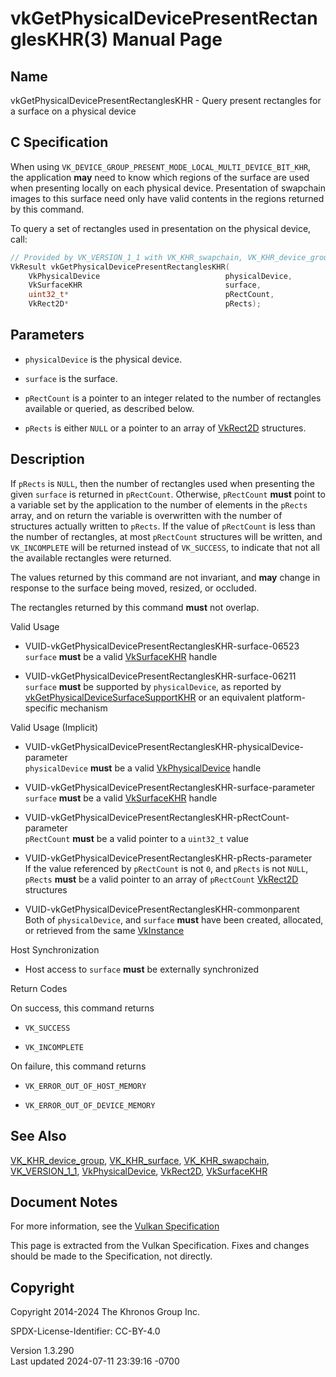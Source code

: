 # vkGetPhysicalDevicePresentRectanglesKHR(3) Manual Page

## Name

vkGetPhysicalDevicePresentRectanglesKHR - Query present rectangles for a
surface on a physical device



## <a href="#_c_specification" class="anchor"></a>C Specification

When using `VK_DEVICE_GROUP_PRESENT_MODE_LOCAL_MULTI_DEVICE_BIT_KHR`,
the application **may** need to know which regions of the surface are
used when presenting locally on each physical device. Presentation of
swapchain images to this surface need only have valid contents in the
regions returned by this command.

To query a set of rectangles used in presentation on the physical
device, call:

``` c
// Provided by VK_VERSION_1_1 with VK_KHR_swapchain, VK_KHR_device_group with VK_KHR_surface
VkResult vkGetPhysicalDevicePresentRectanglesKHR(
    VkPhysicalDevice                            physicalDevice,
    VkSurfaceKHR                                surface,
    uint32_t*                                   pRectCount,
    VkRect2D*                                   pRects);
```

## <a href="#_parameters" class="anchor"></a>Parameters

- `physicalDevice` is the physical device.

- `surface` is the surface.

- `pRectCount` is a pointer to an integer related to the number of
  rectangles available or queried, as described below.

- `pRects` is either `NULL` or a pointer to an array of
  [VkRect2D](https://registry.khronos.org/vulkan/specs/1.3-extensions/man/html/VkRect2D.html) structures.

## <a href="#_description" class="anchor"></a>Description

If `pRects` is `NULL`, then the number of rectangles used when
presenting the given `surface` is returned in `pRectCount`. Otherwise,
`pRectCount` **must** point to a variable set by the application to the
number of elements in the `pRects` array, and on return the variable is
overwritten with the number of structures actually written to `pRects`.
If the value of `pRectCount` is less than the number of rectangles, at
most `pRectCount` structures will be written, and `VK_INCOMPLETE` will
be returned instead of `VK_SUCCESS`, to indicate that not all the
available rectangles were returned.

The values returned by this command are not invariant, and **may**
change in response to the surface being moved, resized, or occluded.

The rectangles returned by this command **must** not overlap.

Valid Usage

- <a href="#VUID-vkGetPhysicalDevicePresentRectanglesKHR-surface-06523"
  id="VUID-vkGetPhysicalDevicePresentRectanglesKHR-surface-06523"></a>
  VUID-vkGetPhysicalDevicePresentRectanglesKHR-surface-06523  
  `surface` **must** be a valid [VkSurfaceKHR](https://registry.khronos.org/vulkan/specs/1.3-extensions/man/html/VkSurfaceKHR.html) handle

- <a href="#VUID-vkGetPhysicalDevicePresentRectanglesKHR-surface-06211"
  id="VUID-vkGetPhysicalDevicePresentRectanglesKHR-surface-06211"></a>
  VUID-vkGetPhysicalDevicePresentRectanglesKHR-surface-06211  
  `surface` **must** be supported by `physicalDevice`, as reported by
  [vkGetPhysicalDeviceSurfaceSupportKHR](https://registry.khronos.org/vulkan/specs/1.3-extensions/man/html/vkGetPhysicalDeviceSurfaceSupportKHR.html)
  or an equivalent platform-specific mechanism

Valid Usage (Implicit)

- <a
  href="#VUID-vkGetPhysicalDevicePresentRectanglesKHR-physicalDevice-parameter"
  id="VUID-vkGetPhysicalDevicePresentRectanglesKHR-physicalDevice-parameter"></a>
  VUID-vkGetPhysicalDevicePresentRectanglesKHR-physicalDevice-parameter  
  `physicalDevice` **must** be a valid
  [VkPhysicalDevice](https://registry.khronos.org/vulkan/specs/1.3-extensions/man/html/VkPhysicalDevice.html) handle

- <a
  href="#VUID-vkGetPhysicalDevicePresentRectanglesKHR-surface-parameter"
  id="VUID-vkGetPhysicalDevicePresentRectanglesKHR-surface-parameter"></a>
  VUID-vkGetPhysicalDevicePresentRectanglesKHR-surface-parameter  
  `surface` **must** be a valid [VkSurfaceKHR](https://registry.khronos.org/vulkan/specs/1.3-extensions/man/html/VkSurfaceKHR.html) handle

- <a
  href="#VUID-vkGetPhysicalDevicePresentRectanglesKHR-pRectCount-parameter"
  id="VUID-vkGetPhysicalDevicePresentRectanglesKHR-pRectCount-parameter"></a>
  VUID-vkGetPhysicalDevicePresentRectanglesKHR-pRectCount-parameter  
  `pRectCount` **must** be a valid pointer to a `uint32_t` value

- <a href="#VUID-vkGetPhysicalDevicePresentRectanglesKHR-pRects-parameter"
  id="VUID-vkGetPhysicalDevicePresentRectanglesKHR-pRects-parameter"></a>
  VUID-vkGetPhysicalDevicePresentRectanglesKHR-pRects-parameter  
  If the value referenced by `pRectCount` is not `0`, and `pRects` is
  not `NULL`, `pRects` **must** be a valid pointer to an array of
  `pRectCount` [VkRect2D](https://registry.khronos.org/vulkan/specs/1.3-extensions/man/html/VkRect2D.html) structures

- <a href="#VUID-vkGetPhysicalDevicePresentRectanglesKHR-commonparent"
  id="VUID-vkGetPhysicalDevicePresentRectanglesKHR-commonparent"></a>
  VUID-vkGetPhysicalDevicePresentRectanglesKHR-commonparent  
  Both of `physicalDevice`, and `surface` **must** have been created,
  allocated, or retrieved from the same [VkInstance](https://registry.khronos.org/vulkan/specs/1.3-extensions/man/html/VkInstance.html)

Host Synchronization

- Host access to `surface` **must** be externally synchronized

Return Codes

On success, this command returns  
- `VK_SUCCESS`

- `VK_INCOMPLETE`

On failure, this command returns  
- `VK_ERROR_OUT_OF_HOST_MEMORY`

- `VK_ERROR_OUT_OF_DEVICE_MEMORY`

## <a href="#_see_also" class="anchor"></a>See Also

[VK_KHR_device_group](https://registry.khronos.org/vulkan/specs/1.3-extensions/man/html/VK_KHR_device_group.html),
[VK_KHR_surface](https://registry.khronos.org/vulkan/specs/1.3-extensions/man/html/VK_KHR_surface.html),
[VK_KHR_swapchain](https://registry.khronos.org/vulkan/specs/1.3-extensions/man/html/VK_KHR_swapchain.html),
[VK_VERSION_1_1](https://registry.khronos.org/vulkan/specs/1.3-extensions/man/html/VK_VERSION_1_1.html),
[VkPhysicalDevice](https://registry.khronos.org/vulkan/specs/1.3-extensions/man/html/VkPhysicalDevice.html), [VkRect2D](https://registry.khronos.org/vulkan/specs/1.3-extensions/man/html/VkRect2D.html),
[VkSurfaceKHR](https://registry.khronos.org/vulkan/specs/1.3-extensions/man/html/VkSurfaceKHR.html)

## <a href="#_document_notes" class="anchor"></a>Document Notes

For more information, see the <a
href="https://registry.khronos.org/vulkan/specs/1.3-extensions/html/vkspec.html#vkGetPhysicalDevicePresentRectanglesKHR"
target="_blank" rel="noopener">Vulkan Specification</a>

This page is extracted from the Vulkan Specification. Fixes and changes
should be made to the Specification, not directly.

## <a href="#_copyright" class="anchor"></a>Copyright

Copyright 2014-2024 The Khronos Group Inc.

SPDX-License-Identifier: CC-BY-4.0

Version 1.3.290  
Last updated 2024-07-11 23:39:16 -0700
